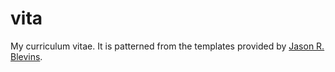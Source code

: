 
# vita

My curriculum vitae. It is patterned from the templates provided by
[Jason R. Blevins](http://jblevins.org/projects/cv-template/).


